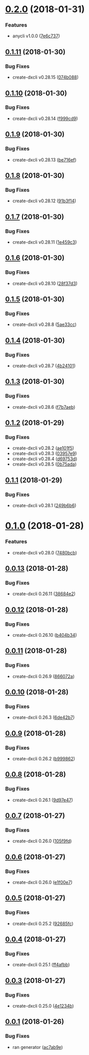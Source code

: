 <a name="0.2.0"></a>
# [0.2.0](https://github.com/anycli/example-multi-js/compare/v0.1.11...v0.2.0) (2018-01-31)


### Features

* anycli v1.0.0 ([7e6c737](https://github.com/anycli/example-multi-js/commit/7e6c737))

<a name="0.1.11"></a>
## [0.1.11](https://github.com/dxcli/example-multi-js/compare/f999cd908343ada9766b381cf671edc7cbee3e2d...v0.1.11) (2018-01-30)


### Bug Fixes

* create-dxcli v0.28.15 ([074b088](https://github.com/dxcli/example-multi-js/commit/074b088))

<a name="0.1.10"></a>
## [0.1.10](https://github.com/dxcli/example-multi-js/compare/be716ef363e0a8102f9483eaa226f9bf0ea317e7...v0.1.10) (2018-01-30)


### Bug Fixes

* create-dxcli v0.28.14 ([f999cd9](https://github.com/dxcli/example-multi-js/commit/f999cd9))

<a name="0.1.9"></a>
## [0.1.9](https://github.com/dxcli/example-multi-js/compare/91b3f143331445523702e0b14808a48e87b46857...v0.1.9) (2018-01-30)


### Bug Fixes

* create-dxcli v0.28.13 ([be716ef](https://github.com/dxcli/example-multi-js/commit/be716ef))

<a name="0.1.8"></a>
## [0.1.8](https://github.com/dxcli/example-multi-js/compare/1e459c374d73483da632711734f425cc2db49941...v0.1.8) (2018-01-30)


### Bug Fixes

* create-dxcli v0.28.12 ([91b3f14](https://github.com/dxcli/example-multi-js/commit/91b3f14))

<a name="0.1.7"></a>
## [0.1.7](https://github.com/dxcli/example-multi-js/compare/28f37d3129a4f416b2da76e1f90a05cf82c7ebb1...v0.1.7) (2018-01-30)


### Bug Fixes

* create-dxcli v0.28.11 ([1e459c3](https://github.com/dxcli/example-multi-js/commit/1e459c3))

<a name="0.1.6"></a>
## [0.1.6](https://github.com/dxcli/example-multi-js/compare/5ae33cc0344cb78c931521add13ab1ea250fb970...v0.1.6) (2018-01-30)


### Bug Fixes

* create-dxcli v0.28.10 ([28f37d3](https://github.com/dxcli/example-multi-js/commit/28f37d3))

<a name="0.1.5"></a>
## [0.1.5](https://github.com/dxcli/example-multi-js/compare/4b24101a6059341eee11c5837a307b0e3c717a0a...v0.1.5) (2018-01-30)


### Bug Fixes

* create-dxcli v0.28.8 ([5ae33cc](https://github.com/dxcli/example-multi-js/commit/5ae33cc))

<a name="0.1.4"></a>
## [0.1.4](https://github.com/dxcli/example-multi-js/compare/f7b7aebc91f192efa59571e85fde8568e5e4f922...v0.1.4) (2018-01-30)


### Bug Fixes

* create-dxcli v0.28.7 ([4b24101](https://github.com/dxcli/example-multi-js/commit/4b24101))

<a name="0.1.3"></a>
## [0.1.3](https://github.com/dxcli/example-multi-js/compare/0b75ada1f17a7c5a196faf407c36fc7cb5a25ee2...v0.1.3) (2018-01-30)


### Bug Fixes

* create-dxcli v0.28.6 ([f7b7aeb](https://github.com/dxcli/example-multi-js/commit/f7b7aeb))

<a name="0.1.2"></a>
## [0.1.2](https://github.com/dxcli/example-multi-js/compare/249b6b657e57d07e2e1ebc6da52726f0f8dba9f3...v0.1.2) (2018-01-29)


### Bug Fixes

* create-dxcli v0.28.2 ([ae101f5](https://github.com/dxcli/example-multi-js/commit/ae101f5))
* create-dxcli v0.28.3 ([03957e9](https://github.com/dxcli/example-multi-js/commit/03957e9))
* create-dxcli v0.28.4 ([d69753d](https://github.com/dxcli/example-multi-js/commit/d69753d))
* create-dxcli v0.28.5 ([0b75ada](https://github.com/dxcli/example-multi-js/commit/0b75ada))

<a name="0.1.1"></a>
## [0.1.1](https://github.com/dxcli/example-multi-js/compare/7480bcbbef2d8f222bacef7a5d7f8b3239dee21f...v0.1.1) (2018-01-29)


### Bug Fixes

* create-dxcli v0.28.1 ([249b6b6](https://github.com/dxcli/example-multi-js/commit/249b6b6))

<a name="0.1.0"></a>
# [0.1.0](https://github.com/dxcli/example-multi-js/compare/38684e2d51812e65d749c3e9a5edfea66fe07620...v0.1.0) (2018-01-28)


### Features

* create-dxcli v0.28.0 ([7480bcb](https://github.com/dxcli/example-multi-js/commit/7480bcb))

<a name="0.0.13"></a>
## [0.0.13](https://github.com/dxcli/example-multi-js/compare/b404b34ae4a8f1243f6caad0d817e3c606439fd6...v0.0.13) (2018-01-28)


### Bug Fixes

* create-dxcli 0.26.11 ([38684e2](https://github.com/dxcli/example-multi-js/commit/38684e2))

<a name="0.0.12"></a>
## [0.0.12](https://github.com/dxcli/example-multi-js/compare/866072a87afcd6a7c029eb5e1d48e0ccc204512c...v0.0.12) (2018-01-28)


### Bug Fixes

* create-dxcli 0.26.10 ([b404b34](https://github.com/dxcli/example-multi-js/commit/b404b34))

<a name="0.0.11"></a>
## [0.0.11](https://github.com/dxcli/example-multi-js/compare/23140be72f1de690d5442bf6b4f1226c3d7ac3ae...v0.0.11) (2018-01-28)


### Bug Fixes

* create-dxcli 0.26.9 ([866072a](https://github.com/dxcli/example-multi-js/commit/866072a))

<a name="0.0.10"></a>
## [0.0.10](https://github.com/dxcli/example-multi-cli-javascript/compare/b99986296dd43ddad27616e21cc61c521536c0e1...v0.0.10) (2018-01-28)


### Bug Fixes

* create-dxcli 0.26.3 ([6de42b7](https://github.com/dxcli/example-multi-cli-javascript/commit/6de42b7))

<a name="0.0.9"></a>
## [0.0.9](https://github.com/dxcli/example-multi-cli-javascript/compare/9d97e478982d9dabcfcf78e1c871676d7eeebac3...v0.0.9) (2018-01-28)


### Bug Fixes

* create-dxcli 0.26.2 ([b999862](https://github.com/dxcli/example-multi-cli-javascript/commit/b999862))

<a name="0.0.8"></a>
## [0.0.8](https://github.com/dxcli/example-multi-cli-javascript/compare/105f9fdd986f6f494ea971e47bf0420f664f08f4...v0.0.8) (2018-01-28)


### Bug Fixes

* create-dxcli 0.26.1 ([9d97e47](https://github.com/dxcli/example-multi-cli-javascript/commit/9d97e47))

<a name="0.0.7"></a>
## [0.0.7](https://github.com/dxcli/example-multi-cli-javascript/compare/e1f00e793519182eebceeb128b4038fd07445cd1...v0.0.7) (2018-01-27)


### Bug Fixes

* create-dxcli 0.26.0 ([105f9fd](https://github.com/dxcli/example-multi-cli-javascript/commit/105f9fd))

<a name="0.0.6"></a>
## [0.0.6](https://github.com/dxcli/example-multi-cli-javascript/compare/92685fcc9300150d58e2f0eed0982e5c5612b233...v0.0.6) (2018-01-27)


### Bug Fixes

* create-dxcli 0.26.0 ([e1f00e7](https://github.com/dxcli/example-multi-cli-javascript/commit/e1f00e7))

<a name="0.0.5"></a>
## [0.0.5](https://github.com/dxcli/example-multi-cli-javascript/compare/ff4afbb6803f2cc3a879e17991b1b5e298aa2713...v0.0.5) (2018-01-27)


### Bug Fixes

* create-dxcli 0.25.2 ([92685fc](https://github.com/dxcli/example-multi-cli-javascript/commit/92685fc))

<a name="0.0.4"></a>
## [0.0.4](https://github.com/dxcli/example-multi-cli-javascript/compare/4e1234b1baa7916d4b8a557301a08a45346cf486...v0.0.4) (2018-01-27)


### Bug Fixes

* create-dxcli 0.25.1 ([ff4afbb](https://github.com/dxcli/example-multi-cli-javascript/commit/ff4afbb))

<a name="0.0.3"></a>
## [0.0.3](https://github.com/dxcli/example-multi-cli-javascript/compare/v0.0.2...v0.0.3) (2018-01-27)


### Bug Fixes

* create-dxcli 0.25.0 ([4e1234b](https://github.com/dxcli/example-multi-cli-javascript/commit/4e1234b))

<a name="0.0.1"></a>
## [0.0.1](https://github.com/dxcli/example-multi-cli-javascript/compare/v0.0.0...v0.0.1) (2018-01-26)


### Bug Fixes

* ran generator ([ac7ab9e](https://github.com/dxcli/example-multi-cli-javascript/commit/ac7ab9e))
